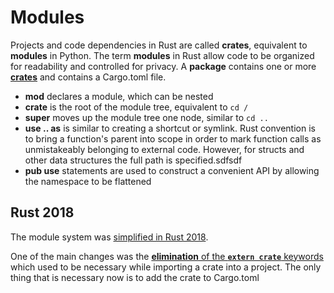# Modules

Projects and code dependencies in Rust are called **crates**, equivalent to **modules** in Python.
The term **modules** in Rust allow code to be organized for readability and controlled for privacy.
A **package** contains one or more [**crates**](Glossary#crate) and contains a Cargo.toml file.

- **mod** declares a module, which can be nested
- **crate** is the root of the module tree, equivalent to `cd /`
- **super** moves up the module tree one node, similar to `cd ..`
- **use .. as** is similar to creating a shortcut or symlink. Rust convention is to bring a function's parent into scope in order to mark function calls as unmistakeably belonging to external code. However, for structs and other data structures the full path is specified.sdfsdf
- **pub use** statements are used to construct a convenient API by allowing the namespace to be flattened



## Rust 2018

The module system was [simplified in Rust 2018](https://doc.rust-lang.org/edition-guide/rust-2018/path-changes.html).

One of the main changes was the [**elimination** of the **`extern crate`** keywords](https://doc.rust-lang.org/edition-guide/rust-2018/path-changes.html#no-more-extern-crate) which used to be necessary while importing a crate into a project.
The only thing that is necessary now is to add the crate to Cargo.toml